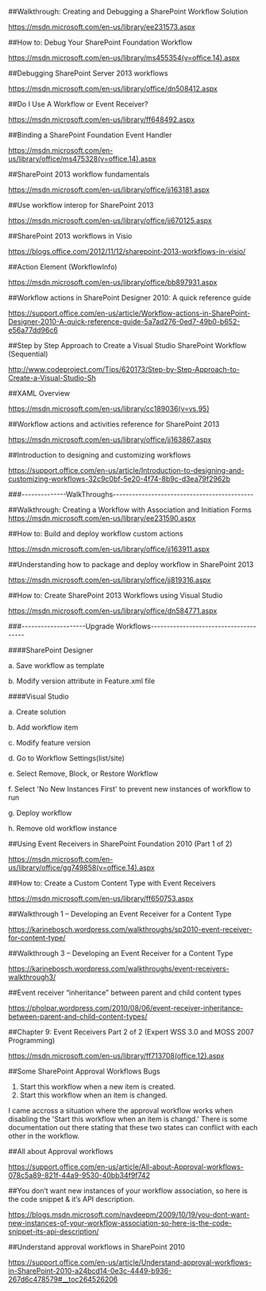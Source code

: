 ##Walkthrough: Creating and Debugging a SharePoint Workflow Solution

https://msdn.microsoft.com/en-us/library/ee231573.aspx

##How to: Debug Your SharePoint Foundation Workflow

https://msdn.microsoft.com/en-us/library/ms455354(v=office.14).aspx

##Debugging SharePoint Server 2013 workflows

https://msdn.microsoft.com/en-us/library/office/dn508412.aspx

##Do I Use A Workflow or Event Receiver?

https://msdn.microsoft.com/en-us/library/ff648492.aspx

##Binding a SharePoint Foundation Event Handler

https://msdn.microsoft.com/en-us/library/office/ms475328(v=office.14).aspx

##SharePoint 2013 workflow fundamentals

https://msdn.microsoft.com/en-us/library/office/jj163181.aspx

##Use workflow interop for SharePoint 2013

https://msdn.microsoft.com/en-us/library/office/jj670125.aspx

##SharePoint 2013 workflows in Visio

https://blogs.office.com/2012/11/12/sharepoint-2013-workflows-in-visio/

##Action Element (WorkflowInfo)

https://msdn.microsoft.com/en-us/library/office/bb897931.aspx

##Workflow actions in SharePoint Designer 2010: A quick reference guide

https://support.office.com/en-us/article/Workflow-actions-in-SharePoint-Designer-2010-A-quick-reference-guide-5a7ad276-0ed7-49b0-b652-e56a77dd96c6

##Step by Step Approach to Create a Visual Studio SharePoint Workflow (Sequential)

http://www.codeproject.com/Tips/620173/Step-by-Step-Approach-to-Create-a-Visual-Studio-Sh
 
##XAML Overview

https://msdn.microsoft.com/en-us/library/cc189036(v=vs.95)

##Workflow actions and activities reference for SharePoint 2013
 
https://msdn.microsoft.com/en-us/library/office/jj163867.aspx

##Introduction to designing and customizing workflows

https://support.office.com/en-us/article/Introduction-to-designing-and-customizing-workflows-32c9c0bf-5e20-4f74-8b9c-d3ea79f2962b

###--------------WalkThroughs--------------------------------------------

##Walkthrough: Creating a Workflow with Association and Initiation Forms
https://msdn.microsoft.com/en-us/library/ee231590.aspx

##How to: Build and deploy workflow custom actions

https://msdn.microsoft.com/en-us/library/office/jj163911.aspx

##Understanding how to package and deploy workflow in SharePoint 2013

https://msdn.microsoft.com/en-us/library/office/jj819316.aspx
 
##How to: Create SharePoint 2013 Workflows using Visual Studio

https://msdn.microsoft.com/en-us/library/office/dn584771.aspx

###--------------------Upgrade Workflows--------------------------------------

 ####SharePoint Designer

 a. Save workflow as template

b. Modify version attribute in Feature.xml file 

####Visual Studio

a. Create solution 

b. Add workflow item

c. Modify feature version

d. Go to Workflow Settings(list/site)

e. Select Remove, Block, or Restore Workflow

f. Select 'No New Instances First' to prevent new instances of workflow to run

g. Deploy workflow

h. Remove old workflow instance

##Using Event Receivers in SharePoint Foundation 2010 (Part 1 of 2)

https://msdn.microsoft.com/en-us/library/office/gg749858(v=office.14).aspx


##How to: Create a Custom Content Type with Event Receivers

https://msdn.microsoft.com/en-us/library/ff650753.aspx

##Walkthrough 1 – Developing an Event Receiver for a Content Type

https://karinebosch.wordpress.com/walkthroughs/sp2010-event-receiver-for-content-type/

##Walkthrough 3 – Developing an Event Receiver for a Content Type

https://karinebosch.wordpress.com/walkthroughs/event-receivers-walkthrough3/

##Event receiver “inheritance” between parent and child content types 

https://pholpar.wordpress.com/2010/08/06/event-receiver-inheritance-between-parent-and-child-content-types/

##Chapter 9: Event Receivers Part 2 of 2 (Expert WSS 3.0 and MOSS 2007 Programming)

https://msdn.microsoft.com/en-us/library/ff713708(office.12).aspx

##Some SharePoint Approval Workflows Bugs

1. Start this workflow when a new item is created.
2. Start this workflow when an item is changed.

I came accross a situation where the approval workflow works when disabling the 'Start this workflow when an item is changd.'
There is some documentation out there stating that these two states can conflict with each other in the workflow.

##All about Approval workflows

https://support.office.com/en-us/article/All-about-Approval-workflows-078c5a89-821f-44a9-9530-40bb34f9f742

##You don’t want new instances of your workflow association, so here is the code snippet & it’s API description.

https://blogs.msdn.microsoft.com/navdeepm/2009/10/19/you-dont-want-new-instances-of-your-workflow-association-so-here-is-the-code-snippet-its-api-description/


##Understand approval workflows in SharePoint 2010

https://support.office.com/en-us/article/Understand-approval-workflows-in-SharePoint-2010-a24bcd14-0e3c-4449-b936-267d6c478579#__toc264526206
